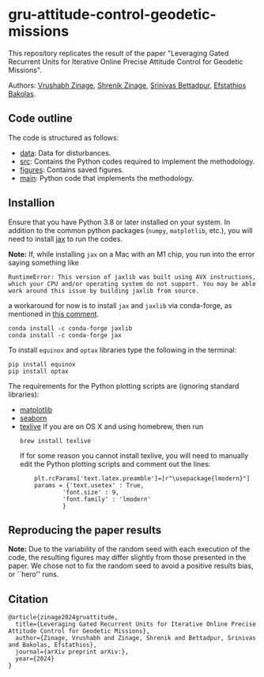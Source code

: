 # gru-attitude-control-geodetic-missions

This repository replicates the result of the paper "Leveraging Gated Recurrent Units for Iterative Online Precise Attitude Control for Geodetic Missions".

Authors: [Vrushabh Zinage](https://scholar.google.com/citations?user=hyHy9DQAAAAJ&hl=en&oi=ao), [Shrenik Zinage](https://scholar.google.com/citations?user=CuaVvXsAAAAJ&hl=en), [Srinivas Bettadpur](https://scholar.google.com/citations?user=u4E5AboAAAAJ&hl=en&oi=ao), [Efstathios Bakolas](https://scholar.google.com/citations?user=mnXfihQAAAAJ&hl=en&oi=ao).

## Code outline

The code is structured as follows:

+ [data](./data): Data for disturbances.
+ [src](./src): Contains the Python codes required to implement the methodology.
+ [figures](./figures): Contains saved figures.
+ [main](./main.py): Python code that implements the methodology. 

## Installion

Ensure that you have Python 3.8 or later installed on your system.
In addition to the common python packages (`numpy`, `matplotlib`, etc.), you will need to install [jax](https://jax.readthedocs.io/en/latest/index.html) to run the codes.

**Note:** If, while installing `jax` on a Mac with an M1 chip, you run into the error saying something like
```
RuntimeError: This version of jaxlib was built using AVX instructions, which your CPU and/or operating system do not support. You may be able work around this issue by building jaxlib from source.
```
a workaround for now is to install `jax` and `jaxlib` via conda-forge, as mentioned in [this comment](https://github.com/google/jax/issues/5501#issuecomment-1032891169).
```
conda install -c conda-forge jaxlib
conda install -c conda-forge jax
```

To install `equinox` and `optax` libraries type the following in the terminal:

```
pip install equinox
pip install optax
```

The requirements for the Python plotting scripts are (ignoring standard libraries):
+ [matplotlib](https://matplotlib.org)
+ [seaborn](https://seaborn.pydata.org)
+ [texlive](https://tug.org/texlive/) If you are on OS X and using homebrew, then run
    ```
    brew install texlive
    ```
    If for some reason you cannot install texlive, you will need to manually edit the Python plotting scripts and comment out the lines:
    ```
        plt.rcParams['text.latex.preamble']=[r"\usepackage{lmodern}"]
        params = {'text.usetex' : True,
                'font.size' : 9,
                'font.family' : 'lmodern'
                }
    ```

## Reproducing the paper results

**Note:** Due to the variability of the random seed with each execution of the code, the resulting figures may differ slightly from those presented in the paper. We chose not to fix the random seed to avoid a positive results bias, or ``hero'' runs.

## Citation

    @article{zinage2024gruattitude,
      title={Leveraging Gated Recurrent Units for Iterative Online Precise Attitude Control for Geodetic Missions},
      author={Zinage, Vrushabh and Zinage, Shrenik and Bettadpur, Srinivas and Bakolas, Efstathios},
      journal={arXiv preprint arXiv:},
      year={2024}
    }

